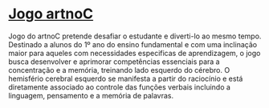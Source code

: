# [Jogo artnoC](https://editor.p5js.org/aldeandertulio/full/Tp4V0eoot)
Jogo do artnoC pretende desafiar o estudante e diverti-lo ao mesmo tempo. Destinado a alunos do 1º ano do ensino fundamental e com uma inclinação maior para aqueles com necessidades especificas de aprendizagem, o jogo busca desenvolver e aprimorar competências essenciais para a concentração e a memória, treinando lado esquerdo do cérebro. O hemisfério cerebral esquerdo se manifesta a partir do raciocínio e está diretamente associado ao controle das funções verbais incluindo a linguagem, pensamento e a memória de palavras.
